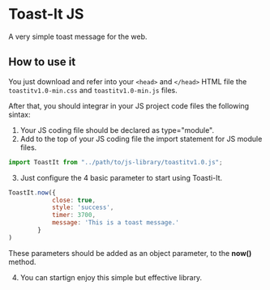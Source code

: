 # Toast-It JS
A very simple toast message for the web.

## How to use it
You just download and refer into your `<head>` and `</head>` HTML file the `toastitv1.0-min.css` and `toastitv1.0-min.js` files.

After that, you should integrar in your JS project code files the following sintax:

1. Your JS coding file should be declared as type="module".
2. Add to the top of your JS coding file the import statement for JS module files.
```javascript
import ToastIt from "../path/to/js-library/toastitv1.0.js";
```

3. Just configure the 4 basic parameter to start using Toasti-It.
```javascript
ToastIt.now({
            close: true, 
            style: 'success', 
            timer: 3700, 
            message: 'This is a toast message.' 
        }
)
```
These parameters should be added as an object parameter, to the **now()** method.

4. You can startign enjoy this simple but effective library.
